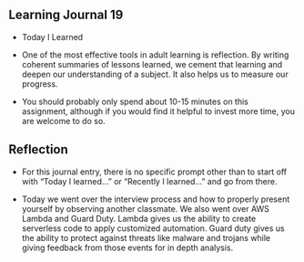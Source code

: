 ## Learning Journal 19

- Today I Learned

- One of the most effective tools in adult learning is reflection. By writing coherent summaries of lessons learned, we cement that learning and deepen our understanding of a subject. It also helps us to measure our progress.

- You should probably only spend about 10-15 minutes on this assignment, although if you would find it helpful to invest more time, you are welcome to do so.

## Reflection

- For this journal entry, there is no specific prompt other than to start off with “Today I learned…” or “Recently I learned…” and go from there.

- Today we went over the interview process and how to properly present yourself by observing another classmate. We also went over AWS Lambda and Guard Duty. Lambda gives us the ability to create serverless code to apply customized automation. Guard duty gives us the ability to protect against threats like malware and trojans while giving feedback from those events for in depth analysis.
